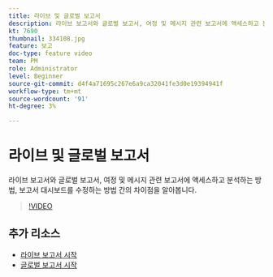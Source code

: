 ```yaml
---
title: 라이브 및 글로벌 보고서
description: 라이브 보고서와 글로벌 보고서, 여정 및 메시지 관련 보고서에 액세스하고 분석하는 방법, 보고서 대시보드를 수정하는 방법 간의 차이점을 알아봅니다.  
kt: 7690
thumbnail: 334108.jpg
feature: 보고
doc-type: feature video
team: PM
role: Administrator
level: Beginner
source-git-commit: d4f4a71695c267e6a9ca32041fe3d0e19394941f
workflow-type: tm+mt
source-wordcount: '91'
ht-degree: 3%

---
```



# 라이브 및 글로벌 보고서

라이브 보고서와 글로벌 보고서, 여정 및 메시지 관련 보고서에 액세스하고 분석하는 방법, 보고서 대시보드를 수정하는 방법 간의 차이점을 알아봅니다.  

>[!VIDEO](https://video.tv.adobe.com/v/334108?quality=12)

## 추가 리소스

* [라이브 보고서 시작](https://experienceleague.adobe.com/docs/journey-optimizer/using/reporting/live-report/live-report.html)
* [글로벌 보고서 시작](https://experienceleague.adobe.com/docs/journey-optimizer/using/reporting/global-report/global-report.html)

